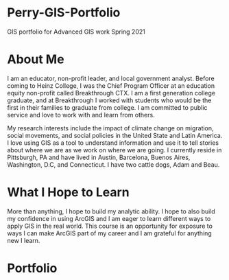 # Perry-GIS-Portfolio
GIS portfolio for Advanced GIS work Spring 2021
# About Me
I am an educator, non-profit leader, and local government analyst. Before coming to Heinz College, I was the Chief Program Officer at an education equity non-profit called Breakthrough CTX. I am a first generation college graduate, and at Breakthrough I worked with students who would be the first in their families to graduate from college. I am committed to public service and love to work with and learn from others.

My research interests include the impact of climate change on migration, social movements, and social policies in the United State and Latin America. I love using GIS as a tool to understand information and use it to tell stories about where we are as we work on where we are going. I currently reside in Pittsburgh, PA and have lived in Austin, Barcelona, Buenos Aires, Washington, D.C, and Connecticut. I have two cattle dogs, Adam and Beau.

# What I Hope to Learn
More than anything, I hope to build my analytic ability. I hope to also build my confidence in using ArcGIS and I am eager to learn different ways to apply GIS in the real world. This course is an opportunity for exposure to ways I can make ArcGIS part of my career and I am grateful for anything new I learn.

# Portfolio
